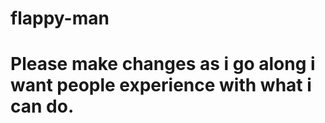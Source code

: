 flappy-man
===============================================================================
Please make changes as i go along i want people experience with what i can do. 
===============================================================================
